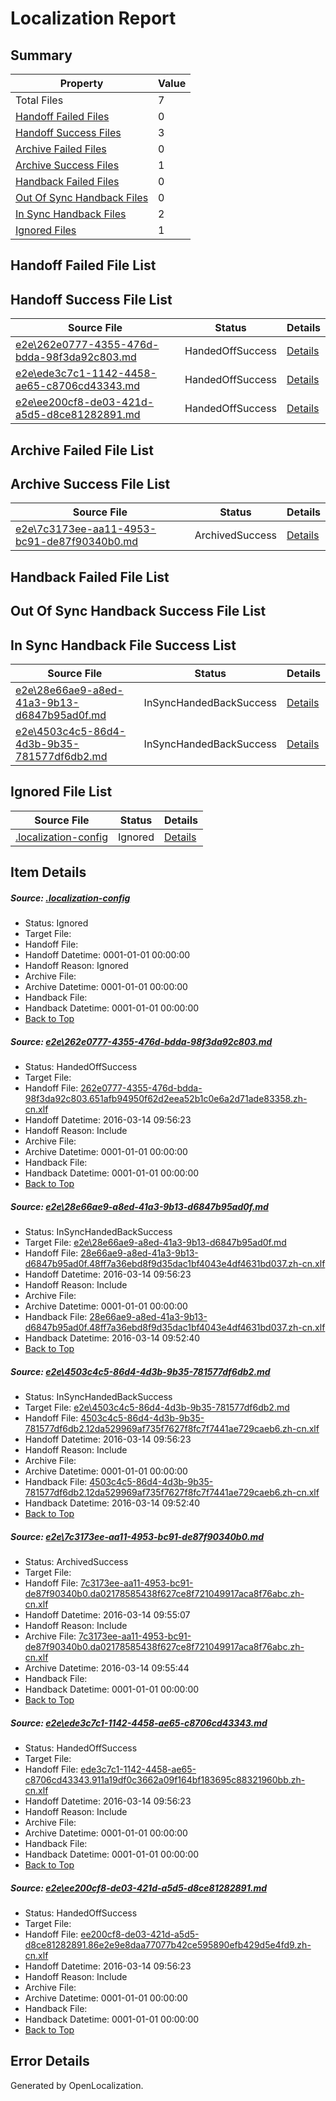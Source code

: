 # <a name='report-top'></a> Localization Report

## Summary
 Property | Value 
 -------- | ----- 
 Total Files | 7
[ Handoff Failed Files ](#handoff-failed-list)| 0
[ Handoff Success Files ](#handoff-success-list)| 3
[ Archive Failed Files ](#archive-failed-list)| 0
[ Archive Success Files ](#archive-success-list)| 1
[ Handback Failed Files ](#handback-failed-list)| 0
[ Out Of Sync Handback Files ](#outofsync-handback-success-list)| 0
[ In Sync Handback Files ](#insync-handback-success-list)| 2
[ Ignored Files ](#ignored-list)| 1

## <a name='handoff-failed-list'></a> Handoff Failed File List

## <a name='handoff-success-list'></a> Handoff Success File List
 Source File | Status | Details 
 ----------- | ------ | ------- 
 [e2e\262e0777-4355-476d-bdda-98f3da92c803.md](https://github.com/OpenLocalizationTest/oltest/blob/5cace9ad51378dbedeba846750f01cdf07cffbee/e2e/262e0777-4355-476d-bdda-98f3da92c803.md) | HandedOffSuccess | [Details](#7b6b43986e1fb8af92d6a49fbe4ff0a4e7672b521)
 [e2e\ede3c7c1-1142-4458-ae65-c8706cd43343.md](https://github.com/OpenLocalizationTest/oltest/blob/5ac45f90e6a91467a127cc485de472d5559041c7/e2e/ede3c7c1-1142-4458-ae65-c8706cd43343.md) | HandedOffSuccess | [Details](#759b390111a142745969abef9c0f62fe4337cdc75)
 [e2e\ee200cf8-de03-421d-a5d5-d8ce81282891.md](https://github.com/OpenLocalizationTest/oltest/blob/42220360ea9ab61ccca799ff974a4537e62b7ee9/e2e/ee200cf8-de03-421d-a5d5-d8ce81282891.md) | HandedOffSuccess | [Details](#fc32b2abc73d2553b427d5596e8c2dde1edb5db56)

## <a name='archive-failed-list'></a> Archive Failed File List

## <a name='archive-success-list'></a> Archive Success File List
 Source File | Status | Details 
 ----------- | ------ | ------- 
 [e2e\7c3173ee-aa11-4953-bc91-de87f90340b0.md](https://github.com/OpenLocalizationTest/oltest/blob/2abc8d6498951c56b84f8aa26b0325e7355a5db9/e2e/7c3173ee-aa11-4953-bc91-de87f90340b0.md) | ArchivedSuccess | [Details](#f81a9b4fb7242289a1810dbcfaff7bd7860ec7514)

## <a name='handback-failed-list'></a> Handback Failed File List

## <a name='outofsync-handback-success-list'></a> Out Of Sync Handback Success File List

## <a name='insync-handback-success-list'></a> In Sync Handback File Success List
 Source File | Status | Details 
 ----------- | ------ | ------- 
 [e2e\28e66ae9-a8ed-41a3-9b13-d6847b95ad0f.md](https://github.com/OpenLocalizationTest/oltest/blob/a27a8fe05c0f05dcb120124cbd54e19d004bd71f/e2e/28e66ae9-a8ed-41a3-9b13-d6847b95ad0f.md) | InSyncHandedBackSuccess | [Details](#cce38c0720c34a38a8d244e24b8293e86fc0f98c2)
 [e2e\4503c4c5-86d4-4d3b-9b35-781577df6db2.md](https://github.com/OpenLocalizationTest/oltest/blob/a778a7c7b81c8bd3c43f82da275042f50339630f/e2e/4503c4c5-86d4-4d3b-9b35-781577df6db2.md) | InSyncHandedBackSuccess | [Details](#b40ef5bec0dd6731de63eb172130f9cf61abbf763)

## <a name='ignored-list'></a> Ignored File List
 Source File | Status | Details 
 ----------- | ------ | ------- 
 [.localization-config](https://github.com/OpenLocalizationTest/oltest/blob/5ac45f90e6a91467a127cc485de472d5559041c7/.localization-config) | Ignored | [Details](#66aca4b1c2f43b14ec41e0e427345df94af1d5e10)

## Item Details
##### <a name='66aca4b1c2f43b14ec41e0e427345df94af1d5e10'></a> Source: [.localization-config](https://github.com/OpenLocalizationTest/oltest/blob/5ac45f90e6a91467a127cc485de472d5559041c7/.localization-config)
* Status: Ignored
* Target File: 
* Handoff File: 
* Handoff Datetime: 0001-01-01 00:00:00
* Handoff Reason: Ignored
* Archive File: 
* Archive Datetime: 0001-01-01 00:00:00
* Handback File: 
* Handback Datetime: 0001-01-01 00:00:00
* [Back to Top](#report-top)

##### <a name='7b6b43986e1fb8af92d6a49fbe4ff0a4e7672b521'></a> Source: [e2e\262e0777-4355-476d-bdda-98f3da92c803.md](https://github.com/OpenLocalizationTest/oltest/blob/5cace9ad51378dbedeba846750f01cdf07cffbee/e2e/262e0777-4355-476d-bdda-98f3da92c803.md)
* Status: HandedOffSuccess
* Target File: 
* Handoff File: [262e0777-4355-476d-bdda-98f3da92c803.651afb94950f62d2eea52b1c0e6a2d71ade83358.zh-cn.xlf](https://github.com/OpenLocalizationTestOrg/olhandoff/blob/d5f209f761a961123969d772d7bf7f186b88e2d6/ol-handoff/OpenLocalizationTestOrg/oltest.zh-cn/yuwzho/mt/262e0777-4355-476d-bdda-98f3da92c803.651afb94950f62d2eea52b1c0e6a2d71ade83358.zh-cn.xlf)
* Handoff Datetime: 2016-03-14 09:56:23
* Handoff Reason: Include
* Archive File: 
* Archive Datetime: 0001-01-01 00:00:00
* Handback File: 
* Handback Datetime: 0001-01-01 00:00:00
* [Back to Top](#report-top)

##### <a name='cce38c0720c34a38a8d244e24b8293e86fc0f98c2'></a> Source: [e2e\28e66ae9-a8ed-41a3-9b13-d6847b95ad0f.md](https://github.com/OpenLocalizationTest/oltest/blob/a27a8fe05c0f05dcb120124cbd54e19d004bd71f/e2e/28e66ae9-a8ed-41a3-9b13-d6847b95ad0f.md)
* Status: InSyncHandedBackSuccess
* Target File: [e2e\28e66ae9-a8ed-41a3-9b13-d6847b95ad0f.md](https://github.com/OpenLocalizationTestOrg/oltest.zh-cn/blob/a851053be8d812f0d9b368b2e76da3d95057812c/e2e/28e66ae9-a8ed-41a3-9b13-d6847b95ad0f.md)
* Handoff File: [28e66ae9-a8ed-41a3-9b13-d6847b95ad0f.48ff7a36ebd8f9d35dac1bf4043e4df4631bd037.zh-cn.xlf](https://github.com/OpenLocalizationTestOrg/olhandoff/blob/d5f209f761a961123969d772d7bf7f186b88e2d6/ol-handoff/OpenLocalizationTestOrg/oltest.zh-cn/yuwzho/mt/28e66ae9-a8ed-41a3-9b13-d6847b95ad0f.48ff7a36ebd8f9d35dac1bf4043e4df4631bd037.zh-cn.xlf)
* Handoff Datetime: 2016-03-14 09:56:23
* Handoff Reason: Include
* Archive File: 
* Archive Datetime: 0001-01-01 00:00:00
* Handback File: [28e66ae9-a8ed-41a3-9b13-d6847b95ad0f.48ff7a36ebd8f9d35dac1bf4043e4df4631bd037.zh-cn.xlf](https://github.com/OpenLocalizationTestOrg/olhandback/blob/a63831595c181717cd409c4baa8de8cc238e9247/ol-handback/OpenLocalizationTestOrg/oltest.zh-cn/yuwzho/mt/28e66ae9-a8ed-41a3-9b13-d6847b95ad0f.48ff7a36ebd8f9d35dac1bf4043e4df4631bd037.zh-cn.xlf)
* Handback Datetime: 2016-03-14 09:52:40
* [Back to Top](#report-top)

##### <a name='b40ef5bec0dd6731de63eb172130f9cf61abbf763'></a> Source: [e2e\4503c4c5-86d4-4d3b-9b35-781577df6db2.md](https://github.com/OpenLocalizationTest/oltest/blob/a778a7c7b81c8bd3c43f82da275042f50339630f/e2e/4503c4c5-86d4-4d3b-9b35-781577df6db2.md)
* Status: InSyncHandedBackSuccess
* Target File: [e2e\4503c4c5-86d4-4d3b-9b35-781577df6db2.md](https://github.com/OpenLocalizationTestOrg/oltest.zh-cn/blob/a851053be8d812f0d9b368b2e76da3d95057812c/e2e/4503c4c5-86d4-4d3b-9b35-781577df6db2.md)
* Handoff File: [4503c4c5-86d4-4d3b-9b35-781577df6db2.12da529969af735f7627f8fc7f7441ae729caeb6.zh-cn.xlf](https://github.com/OpenLocalizationTestOrg/olhandoff/blob/d5f209f761a961123969d772d7bf7f186b88e2d6/ol-handoff/OpenLocalizationTestOrg/oltest.zh-cn/yuwzho/mt/4503c4c5-86d4-4d3b-9b35-781577df6db2.12da529969af735f7627f8fc7f7441ae729caeb6.zh-cn.xlf)
* Handoff Datetime: 2016-03-14 09:56:23
* Handoff Reason: Include
* Archive File: 
* Archive Datetime: 0001-01-01 00:00:00
* Handback File: [4503c4c5-86d4-4d3b-9b35-781577df6db2.12da529969af735f7627f8fc7f7441ae729caeb6.zh-cn.xlf](https://github.com/OpenLocalizationTestOrg/olhandback/blob/a63831595c181717cd409c4baa8de8cc238e9247/ol-handback/OpenLocalizationTestOrg/oltest.zh-cn/yuwzho/mt/4503c4c5-86d4-4d3b-9b35-781577df6db2.12da529969af735f7627f8fc7f7441ae729caeb6.zh-cn.xlf)
* Handback Datetime: 2016-03-14 09:52:40
* [Back to Top](#report-top)

##### <a name='f81a9b4fb7242289a1810dbcfaff7bd7860ec7514'></a> Source: [e2e\7c3173ee-aa11-4953-bc91-de87f90340b0.md](https://github.com/OpenLocalizationTest/oltest/blob/2abc8d6498951c56b84f8aa26b0325e7355a5db9/e2e/7c3173ee-aa11-4953-bc91-de87f90340b0.md)
* Status: ArchivedSuccess
* Target File: 
* Handoff File: [7c3173ee-aa11-4953-bc91-de87f90340b0.da02178585438f627ce8f721049917aca8f76abc.zh-cn.xlf](https://github.com/OpenLocalizationTestOrg/olhandoff/blob/2270865053d01074b3cef908d659044c1ecfd5a5/ol-handoff/OpenLocalizationTestOrg/oltest.zh-cn/yuwzho/ht/7c3173ee-aa11-4953-bc91-de87f90340b0.da02178585438f627ce8f721049917aca8f76abc.zh-cn.xlf)
* Handoff Datetime: 2016-03-14 09:55:07
* Handoff Reason: Include
* Archive File: [7c3173ee-aa11-4953-bc91-de87f90340b0.da02178585438f627ce8f721049917aca8f76abc.zh-cn.xlf](https://github.com/OpenLocalizationTestOrg/olhandoff/blob/1b34ba223e7f68ba38605d8822c0585ed3d0ebd7/ol-handoff/OpenLocalizationTestOrg/oltest.zh-cn/yuwzho/ht/archive/7c3173ee-aa11-4953-bc91-de87f90340b0.da02178585438f627ce8f721049917aca8f76abc.zh-cn.xlf)
* Archive Datetime: 2016-03-14 09:55:44
* Handback File: 
* Handback Datetime: 0001-01-01 00:00:00
* [Back to Top](#report-top)

##### <a name='759b390111a142745969abef9c0f62fe4337cdc75'></a> Source: [e2e\ede3c7c1-1142-4458-ae65-c8706cd43343.md](https://github.com/OpenLocalizationTest/oltest/blob/5ac45f90e6a91467a127cc485de472d5559041c7/e2e/ede3c7c1-1142-4458-ae65-c8706cd43343.md)
* Status: HandedOffSuccess
* Target File: 
* Handoff File: [ede3c7c1-1142-4458-ae65-c8706cd43343.911a19df0c3662a09f164bf183695c88321960bb.zh-cn.xlf](https://github.com/OpenLocalizationTestOrg/olhandoff/blob/d5f209f761a961123969d772d7bf7f186b88e2d6/ol-handoff/OpenLocalizationTestOrg/oltest.zh-cn/yuwzho/mt/ede3c7c1-1142-4458-ae65-c8706cd43343.911a19df0c3662a09f164bf183695c88321960bb.zh-cn.xlf)
* Handoff Datetime: 2016-03-14 09:56:23
* Handoff Reason: Include
* Archive File: 
* Archive Datetime: 0001-01-01 00:00:00
* Handback File: 
* Handback Datetime: 0001-01-01 00:00:00
* [Back to Top](#report-top)

##### <a name='fc32b2abc73d2553b427d5596e8c2dde1edb5db56'></a> Source: [e2e\ee200cf8-de03-421d-a5d5-d8ce81282891.md](https://github.com/OpenLocalizationTest/oltest/blob/42220360ea9ab61ccca799ff974a4537e62b7ee9/e2e/ee200cf8-de03-421d-a5d5-d8ce81282891.md)
* Status: HandedOffSuccess
* Target File: 
* Handoff File: [ee200cf8-de03-421d-a5d5-d8ce81282891.86e2e9e8daa77077b42ce595890efb429d5e4fd9.zh-cn.xlf](https://github.com/OpenLocalizationTestOrg/olhandoff/blob/d5f209f761a961123969d772d7bf7f186b88e2d6/ol-handoff/OpenLocalizationTestOrg/oltest.zh-cn/yuwzho/mt/ee200cf8-de03-421d-a5d5-d8ce81282891.86e2e9e8daa77077b42ce595890efb429d5e4fd9.zh-cn.xlf)
* Handoff Datetime: 2016-03-14 09:56:23
* Handoff Reason: Include
* Archive File: 
* Archive Datetime: 0001-01-01 00:00:00
* Handback File: 
* Handback Datetime: 0001-01-01 00:00:00
* [Back to Top](#report-top)


## Error Details

Generated by OpenLocalization.
